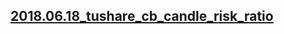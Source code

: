 ## [2018.06.18_tushare_cb_candle_risk_ratio](http://nbviewer.jupyter.org/github/bitbyte27/PythonQuant/tree/master/ConvertibleBond/2018.06.18_tushare_cb_candle_risk_ratio/)
